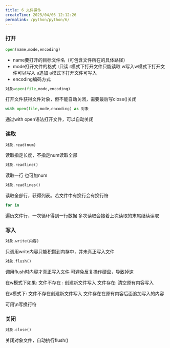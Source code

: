 ```yaml
---
title: 6 文件操作
createTime: 2025/04/05 12:12:26
permalink: /python/python/6/
---
```

### 打开
```python
open(name,mode,encoding)
```

- name要打开的目标文件名（可包含文件所在的具体路径）
- mode打开文件的格式
r只读 r模式下打开文件只能读取
w写入w模式下打开文件可以写入
a追加 a模式下打开文件可写入
- encoding编码方式

```python
对象=open(file,mode,encoding)
```
打开文件获得文件对象，但不能自动关闭，需要最后写close()关闭

```python
with open(file,mode,encoding) as 对象
```
通过with open语法打开文件，可以自动关闭

### 读取

```python
对象.read(num)
```
读取指定长度，不指定num读取全部

```python
对象.readline()
```
读取一行
也可加num

```python
对象.readlines()
```
读取全部行，获得列表。若文件中有换行会有换行符

```python
for in
```
遍历文件行，一次循环得到一行数据
多次读取会接着上次读取的末尾继续读取

### 写入

```python
对象.write(内容)
```
只调用write内容只能积攒到内存中，并未真正写入文件

```python
对象.flush()
```
调用flush时内容才真正写入文件
可避免反复操作硬盘，导致掉速

在w模式下如果:
文件不存在 : 创建新文件写入
文件存在:  清空原有内容写入

在a模式下:
文件不存在创建新文件写入
文件存在在原有内容后面追加写入的内容

可用\n写换行符

### 关闭

```python
对象.close()
```
关闭对象文件，自动执行flush()
